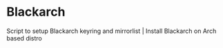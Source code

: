 # Blackarch
Script to setup Blackarch keyring and mirrorlist | Install Blackarch on Arch based distro
